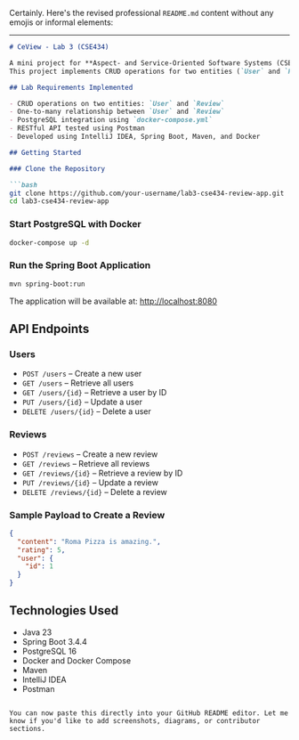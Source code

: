 Certainly. Here's the revised professional `README.md` content without any emojis or informal elements:

---

```markdown
# CeView - Lab 3 (CSE434)

A mini project for **Aspect- and Service-Oriented Software Systems (CSE434)** - Spring 2025  
This project implements CRUD operations for two entities (`User` and `Review`) using Spring Boot and PostgreSQL. The application follows aspect-oriented and service-oriented architecture principles and is integrated with Docker for database management.

## Lab Requirements Implemented

- CRUD operations on two entities: `User` and `Review`
- One-to-many relationship between `User` and `Review`
- PostgreSQL integration using `docker-compose.yml`
- RESTful API tested using Postman
- Developed using IntelliJ IDEA, Spring Boot, Maven, and Docker

## Getting Started

### Clone the Repository

```bash
git clone https://github.com/your-username/lab3-cse434-review-app.git
cd lab3-cse434-review-app
```

### Start PostgreSQL with Docker

```bash
docker-compose up -d
```

### Run the Spring Boot Application

```bash
mvn spring-boot:run
```

The application will be available at: [http://localhost:8080](http://localhost:8080)

## API Endpoints

### Users

- `POST /users` – Create a new user  
- `GET /users` – Retrieve all users  
- `GET /users/{id}` – Retrieve a user by ID  
- `PUT /users/{id}` – Update a user  
- `DELETE /users/{id}` – Delete a user  

### Reviews

- `POST /reviews` – Create a new review  
- `GET /reviews` – Retrieve all reviews  
- `GET /reviews/{id}` – Retrieve a review by ID  
- `PUT /reviews/{id}` – Update a review  
- `DELETE /reviews/{id}` – Delete a review  

### Sample Payload to Create a Review

```json
{
  "content": "Roma Pizza is amazing.",
  "rating": 5,
  "user": {
    "id": 1
  }
}
```

## Technologies Used

- Java 23  
- Spring Boot 3.4.4  
- PostgreSQL 16  
- Docker and Docker Compose  
- Maven  
- IntelliJ IDEA  
- Postman

```

You can now paste this directly into your GitHub README editor. Let me know if you'd like to add screenshots, diagrams, or contributor sections.
